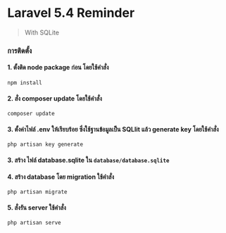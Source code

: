# Laravel 5.4 Reminder
> With SQLite

### การติดตั้ง

#### 1. ตั้งติด node package ก่อน โดยใช้คำสั่ง
```npm install```

#### 2. สั่ง composer update โดยใช้คำสั่ง
```composer update```

#### 3. ตั้งค่าไฟล์ .env ให้เรียบร้อย ซึ่งใช้ฐานข้อมูลเป็น SQLlit แล้ว generate key โดยใช้คำสั่ง 
```php artisan key generate```

#### 3. สร้าง ไฟล์ database.sqlite ใน `database/database.sqlite`

#### 4. สร้าง database โดย migration ใช้คำสั่ง
```php artisan migrate```

#### 5. สั่งรัน server ใช้คำสั่ง
```php artisan serve```
